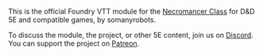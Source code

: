 This is the official Foundry VTT module for the [Necromancer Class](https://www.gmbinder.com/share/-OQt-3vTm_R5b8dr6fCV) for D&D 5E and compatible games, by somanyrobots.

To discuss the module, the project, or other 5E content, join us on [Discord](https://discord.gg/6p6DqCxTTw). You can support the project on [Patreon](https://www.patreon.com/somanyrobots).
